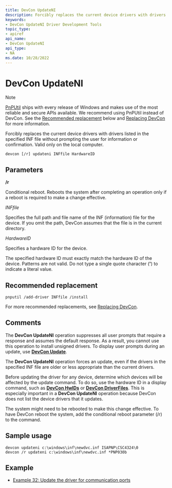 ```yaml
---
title: DevCon UpdateNI
description: Forcibly replaces the current device drivers with drivers listed in the specified INF file without prompting the user for information or confirmation. Valid only on the local computer.
keywords:
- DevCon UpdateNI Driver Development Tools
topic_type:
- apiref
api_name:
- DevCon UpdateNI
api_type:
- NA
ms.date: 10/28/2022
---
```


# DevCon UpdateNI

> [!NOTE]
> [PnPUtil](pnputil.md) ships with every release of Windows and makes use of the most reliable and secure APIs available. We recommend using PnPUtil instead of DevCon. See the [Recommended replacement](#recommended-replacement) below and [Replacing DevCon](devcon-migration.md) for more information.

Forcibly replaces the current device drivers with drivers listed in the specified INF file without prompting the user for information or confirmation. Valid only on the local computer.

``` console
devcon [/r] updateni INFfile HardwareID
```

## Parameters

**/r**

Conditional reboot. Reboots the system after completing an operation only if a reboot is required to make a change effective.

*INFfile*

Specifies the full path and file name of the INF (information) file for the device. If you omit the path, DevCon assumes that the file is in the current directory.

*HardwareID*

Specifies a hardware ID for the device.

The specified hardware ID must exactly match the hardware ID of the device. Patterns are not valid. Do not type a single quote character (**'**) to indicate a literal value.

## Recommended replacement

``` console
pnputil /add-driver INFfile /install
```

For more recommended replacements, see [Replacing DevCon](devcon-migration.md).

## Comments

The **DevCon UpdateNI** operation suppresses all user prompts that require a response and assumes the default response. As a result, you cannot use this operation to install unsigned drivers. To display user prompts during an update, use **[DevCon Update](devcon-update.md)**.

The **DevCon UpdateNI** operation forces an update, even if the drivers in the specified INF file are older or less appropriate than the current drivers.

Before updating the driver for any device, determine which devices will be affected by the update command. To do so, use the hardware ID in a display command, such as **[DevCon HwIDs](devcon-hwids.md)** or **[DevCon DriverFiles](devcon-driverfiles.md)**. This is especially important in a **DevCon UpdateNI** operation because DevCon does not list the device drivers that it updates.

The system might need to be rebooted to make this change effective. To have DevCon reboot the system, add the conditional reboot parameter (/r) to the command.

## Sample usage

``` console
devcon updateni c:\windows\inf\newdvc.inf ISAPNP\CSC4324\0
devcon /r updateni c:\windows\inf\newdvc.inf *PNP030b
```

## Example

- [Example 32: Update the driver for communication ports](devcon-examples.md#example-32-update-the-driver-for-communication-ports)

